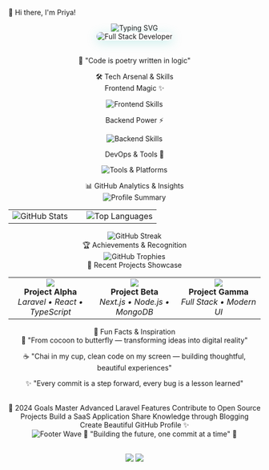 🦋 Hi there, I'm Priya!
<div align="center"> <img src="https://readme-typing-svg.herokuapp.com/?font=Fira+Code&size=28&duration=3000&pause=1500&color=FF6B6B,4ECDC4,45B7D1,96CEB4,FECA57,FF9FF3&center=true&vCenter=true&width=940&lines=Full+Stack+Developer+%F0%9F%9A%80;Laravel+%7C+React+%7C+TypeScript;Building+Beautiful+Digital+Experiences+%E2%9C%A8;Chai+Enthusiast+%E2%98%95+%7C+Code+Artist+%F0%9F%8E%A8;Transforming+Ideas+into+Reality+%F0%9F%A6%8B" alt="Typing SVG" /> </div> <div align="center"> <img src="https://capsule-render.vercel.app/api?type=waving&color=gradient&customColorList=12,20,6,11,24&height=120&section=header&text=Welcome%20to%20my%20Digital%20Garden&fontSize=30&f
🌱 Deep Diving: Laravel ecosystem & advanced React patterns
🔭 Building: Full-stack applications with modern architecture
💡 Passionat
☕ Da
🤝 Collaboration: Always open to exciting projects
📧 Email: mishrapriya15987@gmail.com
🌐 Portfolio: View My Work
💭 Ask Me About: Laravel magic, React hooks, TypeScript wizardry
</td> <td siginal/433e5854b95346083a296bf619257f067271e0e0/be-your-full-stack-developer-react-nextjs-laravel-nodejs.png" alt="Full Stack Developer" style="border-radius: 15px; box-shadow: 0 4px 20px rgba(78, 205, 196, 0.3);" />
<br><br>

🎨 "Code is poetry written in logic"

</td> </tr> </table>
🛠️ Tech Arsenal & Skills
<div align="center">
Frontend Magic ✨
<p> <img src="https://skillicons.dev/icons?i=html,css,js,ts,react,nextjs,materialui,tailwind&theme=dark" alt="Frontend Skills" /> </p>
Backend Power ⚡
<p> <img src="https://skillicons.dev/icons?i=php,laravel,nodejs,mysql,postgresql,mongodb&theme=dark" alt="Backend Skills" /> </p>
DevOps & Tools 🔧
<p> <img src="https://skillicons.dev/icons?i=git,github,vscode,figma,vercel,docker&theme=dark" alt="Tools & Platforms" /> </p> </div>
📊 GitHub Analytics & Insights
<div align="center"> <img src="https://github-profile-summary-cards.vercel.app/api/cards/profile-details?username=priyakumari1209&theme=tokyonight" alt="Profile Summary" /> </div> <div align="center"> <table> <tr> <td width="50%"> <img src="https://github-readme-stats.vercel.app/api?username=priyakumari1209&show_icons=true&theme=tokyonight&include_all_commits=true&count_private=true&hide_border=true&custom_title=✨%20Priya's%20GitHub%20Stats&icon_color=FF6B6B&title_color=4ECDC4&text_color=fff" alt="GitHub Stats" /> </td> <td width="50%"> <img src="https://github-readme-stats.vercel.app/api/top-langs/?username=priyakumari1209&layout=compact&langs_count=8&theme=tokyonight&hide_border=true&custom_title=🎨%20Language%20Palette&title_color=4ECDC4" alt="Top Languages" /> </td> </tr> </table> </div> <div align="center"> <img src="https://github-readme-streak-stats.herokuapp.com/?user=priyakumari1209&theme=tokyonight&hide_border=true&stroke=4ECDC4&ring=FF6B6B&fire=FECA57" alt="GitHub Streak" /> </div>
🏆 Achievements & Recognition
<div align="center"> <img src="https://github-profile-trophy.vercel.app/?username=priyakumari1209&theme=tokyonight&no-frame=true&no-bg=true&margin-w=8&row=2&column=4" alt="GitHub Trophies" /> </div>
🎨 Recent Projects Showcase
<div align="center"> <table> <tr> <td align="center" width="33%"> <img src="https://img.shields.io/badge/🌟-Featured-FF6B6B?style=for-the-badge" /> <br><b>Project Alpha</b><br> <em>Laravel • React • TypeScript</em> </td> <td align="center" width="33%"> <img src="https://img.shields.io/badge/🚀-Live-4ECDC4?style=for-the-badge" /> <br><b>Project Beta</b><br> <em>Next.js • Node.js • MongoDB</em> </td> <td align="center" width="33%"> <img src="https://img.shields.io/badge/💡-Innovation-FECA57?style=for-the-badge" /> <br><b>Project Gamma</b><br> <em>Full Stack • Modern UI</em> </td> </tr> </table> </div>
🌈 Fun Facts & Inspiration
<div align="center">
🦋 "From cocoon to butterfly — transforming ideas into digital reality"

☕ "Chai in my cup, clean code on my screen — building thoughtful, beautiful experiences"

✨ "Every commit is a step forward, every bug is a lesson learned"

<br>
🎯 2024 Goals
 Master Advanced Laravel Features
 Contribute to Open Source Projects
 Build a SaaS Application
 Share Knowledge through Blogging
 Create Beautiful GitHub Profile ✨
</div>
<div align="center"> <img src="https://capsule-render.vercel.app/api?type=waving&color=gradient&customColorList=6,11,20,12,24&height=100&section=footer&reversal=true" alt="Footer Wave" />
💫 "Building the future, one commit at a time" 🚀

<br> <img src="https://img.shields.io/badge/Made%20with-❤️%20%26%20☕-FF6B6B?style=for-the-badge&labelColor=2D3748" /> <img src="https://img.shields.io/badge/Always%20Learning-🌱-4ECDC4?style=for-the-badge&labelColor=2D3748" /> </div>

